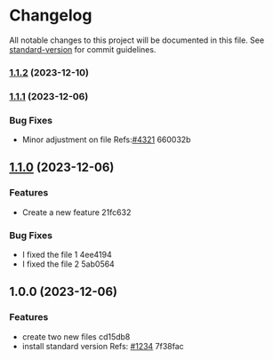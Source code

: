 # Changelog

All notable changes to this project will be documented in this file. See [standard-version](https://github.com/conventional-changelog/standard-version) for commit guidelines.

### [1.1.2](https://github.com/JoBinsJP/AutomaticChangeLog/compare/v1.1.1...v1.1.2) (2023-12-10)

### [1.1.1](https://github.com/JoBinsJP/AutomaticChangeLog/compare/v1.1.0...v1.1.1) (2023-12-06)


### Bug Fixes

* Minor adjustment on file Refs:[#4321](undefined/undefined/undefined/issues/4321) 660032b

## [1.1.0](https://github.com/JoBinsJP/AutomaticChangeLog/compare/v1.0.0...v1.1.0) (2023-12-06)


### Features

* Create a new feature 21fc632


### Bug Fixes

* I fixed the file 1 4ee4194
* I fixed the file 2 5ab0564

## 1.0.0 (2023-12-06)


### Features

* create two new files cd15db8
* install standard version Refs: [#1234](undefined/undefined/undefined/issues/1234) 7f38fac
